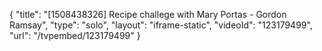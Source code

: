 {
    "title": "[1508438326] Recipe challege with Mary Portas - Gordon Ramsay",
    "type": "solo",
    "layout": "iframe-static",
    "videoId": "123179499",
    "url": "\/tvpembed\/123179499"
}